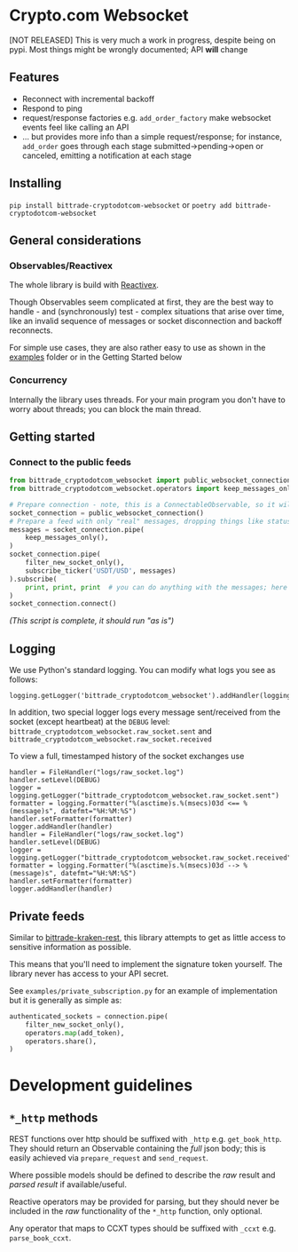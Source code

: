# Crypto.com Websocket

[NOT RELEASED] This is very much a work in progress, despite being on pypi.
Most things might be wrongly documented; API **will** change

## Features

- Reconnect with incremental backoff 
- Respond to ping
- request/response factories e.g. `add_order_factory` make websocket events feel like calling an API
- ... but provides more info than a simple request/response; 
  for instance, `add_order` goes through each stage submitted->pending->open or canceled, 
  emitting a notification at each stage

## Installing

`pip install bittrade-cryptodotcom-websocket` or `poetry add bittrade-cryptodotcom-websocket`

## General considerations

### Observables/Reactivex

The whole library is build with [Reactivex](https://rxpy.readthedocs.io/en/latest/).

Though Observables seem complicated at first, they are the best way to handle - and (synchronously) test - complex situations that arise over time, like an invalid sequence of messages or socket disconnection and backoff reconnects.

For simple use cases, they are also rather easy to use as shown in the [examples](./examples) folder or in the Getting Started below

### Concurrency

Internally the library uses threads.
For your main program you don't have to worry about threads; you can block the main thread.

## Getting started

### Connect to the public feeds

```python
from bittrade_cryptodotcom_websocket import public_websocket_connection, subscribe_ticker
from bittrade_cryptodotcom_websocket.operators import keep_messages_only, filter_new_socket_only

# Prepare connection - note, this is a ConnectableObservable, so it will only trigger connection when we call its ``connect`` method
socket_connection = public_websocket_connection()
# Prepare a feed with only "real" messages, dropping things like status update, heartbeat, etc…
messages = socket_connection.pipe(
    keep_messages_only(),
)
socket_connection.pipe(
    filter_new_socket_only(),
    subscribe_ticker('USDT/USD', messages)
).subscribe(
    print, print, print  # you can do anything with the messages; here we simply print them out
)
socket_connection.connect()
```

_(This script is complete, it should run "as is")_


## Logging

We use Python's standard logging.
You can modify what logs you see as follows:

```
logging.getLogger('bittrade_cryptodotcom_websocket').addHandler(logging.StreamHandler())
```

In addition, two special logger logs every message sent/received from the socket (except heartbeat) at the `DEBUG` level: `bittrade_cryptodotcom_websocket.raw_socket.sent` and `bittrade_cryptodotcom_websocket.raw_socket.received`

To view a full, timestamped history of the socket exchanges use

```
handler = FileHandler("logs/raw_socket.log")
handler.setLevel(DEBUG)
logger = logging.getLogger("bittrade_cryptodotcom_websocket.raw_socket.sent")
formatter = logging.Formatter("%(asctime)s.%(msecs)03d <== %(message)s", datefmt="%H:%M:%S")
handler.setFormatter(formatter)
logger.addHandler(handler)
handler = FileHandler("logs/raw_socket.log")
handler.setLevel(DEBUG)
logger = logging.getLogger("bittrade_cryptodotcom_websocket.raw_socket.received")
formatter = logging.Formatter("%(asctime)s.%(msecs)03d --> %(message)s", datefmt="%H:%M:%S")
handler.setFormatter(formatter)
logger.addHandler(handler)
```

## Private feeds

Similar to [bittrade-kraken-rest](https://github.com/TechSpaceAsia/bittrade-kraken-rest), this library attempts to get as little access to sensitive information as possible.

This means that you'll need to implement the signature token yourself. The library never has access to your API secret.

See `examples/private_subscription.py` for an example of implementation but it is generally as simple as:

```python
authenticated_sockets = connection.pipe(
    filter_new_socket_only(),
    operators.map(add_token),
    operators.share(),
)
```

# Development guidelines

## `*_http` methods

REST functions over http should be suffixed with `_http` e.g. `get_book_http`.
They should return an Observable containing the *full* json body; this is easily achieved via `prepare_request` and `send_request`.

Where possible models should be defined to describe the *raw* result and *parsed result* if available/useful.

Reactive operators may be provided for parsing, but they should never be included in the *raw* functionality of the `*_http` function, only optional.

Any operator that maps to CCXT types should be suffixed with `_ccxt` e.g. `parse_book_ccxt`.